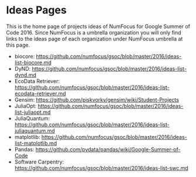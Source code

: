 # Ideas Pages

This is the home page of projects ideas of NumFocus for Google Summer of Code 2016.
Since NumFocus is a umbrella organization you will only find links to the ideas
page of each organization under NumFocus umbrella at this page.

- biocore: https://github.com/numfocus/gsoc/blob/master/2016/ideas-list-biocore.md
- DyND: https://github.com/numfocus/gsoc/blob/master/2016/ideas-list-dynd.md
- EcoData Retriever: https://github.com/numfocus/gsoc/blob/master/2016/ideas-list-ecodata-retriever.md
- Gensim: https://github.com/piskvorky/gensim/wiki/Student-Projects
- JuliaOpt: https://github.com/numfocus/gsoc/blob/master/2016/ideas-list-juliaopt.md
- JuliaQuantum: https://github.com/numfocus/gsoc/blob/master/2016/ideas-list-juliaquantum.md
- matplotlib: https://github.com/numfocus/gsoc/blob/master/2016/ideas-list-matplotlib.md
- Pandas: https://github.com/pydata/pandas/wiki/Google-Summer-of-Code
- Software Carpentry: https://github.com/numfocus/gsoc/blob/master/2016/ideas-list-swc.md
